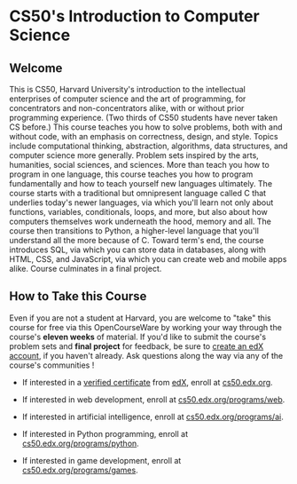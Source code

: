 # CS50's Introduction to Computer Science

## Welcome

This is CS50, Harvard University's introduction to the intellectual enterprises of computer science and the art of programming, for concentrators and non-concentrators alike, with or without prior programming experience. (Two thirds of CS50 students have never taken CS before.) This course teaches you how to solve problems, both with and without code, with an emphasis on correctness, design, and style. Topics include computational thinking, abstraction, algorithms, data structures, and computer science more generally. Problem sets inspired by the arts, humanities, social sciences, and sciences. More than teach you how to program in one language, this course teaches you how to program fundamentally and how to teach yourself new languages ultimately. The course starts with a traditional but omnipresent language called C that underlies today's newer languages, via which you'll learn not only about functions, variables, conditionals, loops, and more, but also about how computers themselves work underneath the hood, memory and all. The course then transitions to Python, a higher-level language that you'll understand all the more because of C. Toward term's end, the course introduces SQL, via which you can store data in databases, along with HTML, CSS, and JavaScript, via which you can create web and mobile apps alike. Course culminates in a final project.

## How to Take this Course

Even if you are not a student at Harvard, you are welcome to "take" this course for free via this OpenCourseWare by working your way through the course's **eleven weeks** of material. If you'd like to submit the course's problem sets and **final project** for feedback, be sure to [create an edX account](https://courses.edx.org/register), if you haven't already. Ask questions along the way via any of the course's communities !

- If interested in a [verified certificate](https://www.edx.org/verified-certificate) from [edX](https://www.edx.org/), enroll at [cs50.edx.org](https://cs50.edx.org/).

- If interested in web development, enroll at [cs50.edx.org/programs/web](https://cs50.edx.org/programs/web).

- If interested in artificial intelligence, enroll at [cs50.edx.org/programs/ai](https://cs50.edx.org/programs/ai).

- If interested in Python programming, enroll at [cs50.edx.org/programs/python](https://cs50.edx.org/programs/python).

- If interested in game development, enroll at [cs50.edx.org/programs/games](https://cs50.edx.org/programs/games).